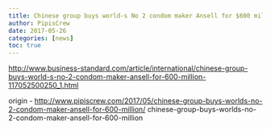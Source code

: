 ```yaml
---
title: Chinese group buys world-s No 2 condom maker Ansell for $600 million
author: PipisCrew
date: 2017-05-26
categories: [news]
toc: true
---
```


http://www.business-standard.com/article/international/chinese-group-buys-world-s-no-2-condom-maker-ansell-for-600-million-117052500250_1.html

origin - http://www.pipiscrew.com/2017/05/chinese-group-buys-worlds-no-2-condom-maker-ansell-for-600-million/ chinese-group-buys-worlds-no-2-condom-maker-ansell-for-600-million